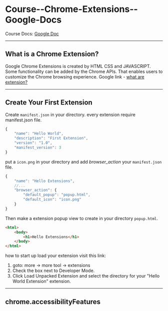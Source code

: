 # Course--Chrome-Extensions--Google-Docs

Course Docs: [Google Doc](https://developer.chrome.com/docs/extensions/)

---
## What is a Chrome Extension?

Google Chrome Extensions is created by HTML CSS and JAVASCRIPT. Some functionality can be added by the Chrome APIs. That enables users to customize the Chrome browsing experience.
Google link - [what are extension?](https://developer.chrome.com/docs/extensions/mv3/overview/)

---

## Create Your First Extension

Create `manifest.json` in your directory. every extension require manifest.json file.

```js
{
    "name": "Hello World",
    "description": "First Extension",
    "version": "1.0",
    "manifest_version": 3
}
```

put a `icon.png` in your directory and add *browser_action* your  `manifest.json` file.

```js
{
    "name": "Hello Extensions",
    //...
    "browser_action": {
        "default_popup": "popup.html",
        "default_icon": "icon.png"
    }
}
```

Then make a extension popup view to create in your directory `popup.html`.

```html
<html>
    <body>
        <h1>Hello Extensions</h1>
    </body>
</html>
```
how to start up load your extension visit this link: 
1. goto: more -> more tool -> extensions
2. Check the box next to Developer Mode.
3. Click Load Unpacked Extension and select the directory for your "Hello World Extension" extension.

---

## chrome.accessibilityFeatures